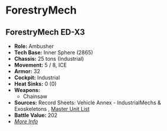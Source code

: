 # ForestryMech 

## ForestryMech ED-X3 

- **Role:** Ambusher 
- **Tech Base:** Inner Sphere (2865) 
- **Chassis:** 25 tons (Industrial) 
- **Movement:** 5 / 8, ICE 
- **Armor:** 32 
- **Cockpit:** Industrial 
- **Heat Sinks:** 0 (0) 
- **Weapons:** 
  - Chainsaw 
- **Sources:** Record Sheets: Vehicle Annex - IndustrialMechs & Exoskeletons , [Master Unit List](http://masterunitlist.info/Unit/Details/7160) 
- **Battle Value:** 202 
- [*More Info*](forestrymech/forestrymech_ed-x3.md) 

